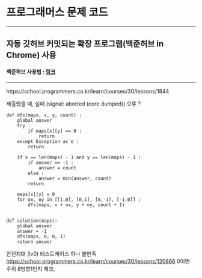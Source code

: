 # 프로그래머스 문제 코드
<hr>

## 자동 깃허브 커밋되는 확장 프로그램(백준허브 in Chrome) 사용
#### 백준허브 사용법 : [링크](https://velog.io/@flaxinger/%EB%B0%B1%EC%A4%80%ED%97%88%EB%B8%8C-%EC%82%AC%EC%9A%A9-%EB%B0%A9%EB%B2%95)

<hr>
https://school.programmers.co.kr/learn/courses/30/lessons/1844

제출했을 때, 실패 (signal: aborted (core dumped)) 오류 ?
```
def dfs(maps, x, y, count) :
    global answer
    try :
        if maps[x][y] == 0 :
            return
    except Exception as e :
        return
    
    if x == len(maps) - 1 and y == len(maps) - 1 :
        if answer == -1 :
            answer = count
        else :
            answer = min(answer, count)
        return
    
    maps[x][y] = 0
    for ox, oy in [[1,0], [0,1], [0,-1], [-1,0]] :
        dfs(maps, x + ox, y + oy, count + 1)
        

def solution(maps):
    global answer
    answer = -1
    dfs(maps, 0, 0, 1)
    return answer
 ```
 
 
 
 
 안전지대 (lv0) 테스트케이스 하나 불만족
https://school.programmers.co.kr/learn/courses/30/lessons/120866
0이면 주위 8방향1인지 체크,
